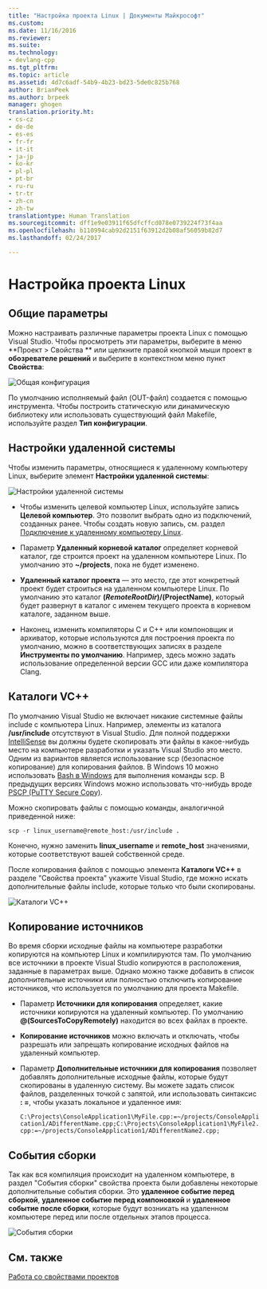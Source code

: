 ```yaml
---
title: "Настройка проекта Linux | Документы Майкрософт"
ms.custom: 
ms.date: 11/16/2016
ms.reviewer: 
ms.suite: 
ms.technology:
- devlang-cpp
ms.tgt_pltfrm: 
ms.topic: article
ms.assetid: 4d7c6adf-54b9-4b23-bd23-5de0c825b768
author: BrianPeek
ms.author: brpeek
manager: ghogen
translation.priority.ht:
- cs-cz
- de-de
- es-es
- fr-fr
- it-it
- ja-jp
- ko-kr
- pl-pl
- pt-br
- ru-ru
- tr-tr
- zh-cn
- zh-tw
translationtype: Human Translation
ms.sourcegitcommit: dff1e9e03911f65dfcffcd078e0739224f73f4aa
ms.openlocfilehash: b110994cab92d2151f63912d2b08af56059b82d7
ms.lasthandoff: 02/24/2017

---
```


# <a name="configure-a-linux-project"></a>Настройка проекта Linux

## <a name="general-settings"></a>Общие параметры
Можно настраивать различные параметры проекта Linux с помощью Visual Studio.  Чтобы просмотреть эти параметры, выберите в меню **Проект > Свойства ** или щелкните правой кнопкой мыши проект в **обозревателе решений** и выберите в контекстном меню пункт **Свойства**:

![Общая конфигурация](media/settings_general.png)

По умолчанию исполняемый файл (OUT-файл) создается с помощью инструмента.  Чтобы построить статическую или динамическую библиотеку или использовать существующий файл Makefile, используйте раздел **Тип конфигурации**.

## <a name="remote-settings"></a>Настройки удаленной системы
Чтобы изменить параметры, относящиеся к удаленному компьютеру Linux, выберите элемент **Настройки удаленной системы**:

![Настройки удаленной системы](media/settings_remote.png)

* Чтобы изменить целевой компьютер Linux, используйте запись **Целевой компьютер**.  Это позволит выбрать одно из подключений, созданных ранее.  Чтобы создать новую запись, см. раздел [Подключение к удаленному компьютеру Linux](connect-to-your-remote-linux-computer.md).

* Параметр **Удаленный корневой каталог** определяет корневой каталог, где строится проект на удаленном компьютере Linux.  По умолчанию это **~/projects**, пока не будет изменено.

* **Удаленный каталог проекта** — это место, где этот конкретный проект будет строиться на удаленном компьютере Linux.  По умолчанию это каталог **$(RemoteRootDir)/$(ProjectName)**, который будет развернут в каталог с именем текущего проекта в корневом каталоге, заданном выше.

* Наконец, изменить компиляторы C и C++ или компоновщик и архиватор, которые используются для построения проекта по умолчанию, можно в соответствующих записях в разделе **Инструменты по умолчанию**.  Например, здесь можно задать использование определенной версии GCC или даже компилятора Clang.

## <a name="vc-directories"></a>Каталоги VC++
По умолчанию Visual Studio не включает никакие системные файлы include с компьютера Linux.  Например, элементы из каталога **/usr/include** отсутствуют в Visual Studio.  Для полной поддержки [IntelliSense](/visualstudio/ide/using-intellisense) вы должны будете скопировать эти файлы в какое-нибудь место на компьютере разработки и указать Visual Studio это место.  Одним из вариантов является использование scp (безопасное копирование) для копирования файлов.  В Windows 10 можно использовать [Bash в Windows](https://msdn.microsoft.com/commandline/wsl/about) для выполнения команды scp.  В предыдущих версиях Windows можно использовать что-нибудь вроде [PSCP (PuTTY Secure Copy)](http://www.chiark.greenend.org.uk/~sgtatham/putty/download.html).

Можно скопировать файлы с помощью команды, аналогичной приведенной ниже:

`scp -r linux_username@remote_host:/usr/include .`

Конечно, нужно заменить **linux_username** и **remote_host** значениями, которые соответствуют вашей собственной среде.

После копирования файлов с помощью элемента **Каталоги VC++** в разделе "Свойства проекта" укажите Visual Studio, где можно искать дополнительные файлы include, которые только что были скопированы.

![Каталоги VC++](media/settings_directories.png)

## <a name="copy-sources"></a>Копирование источников
Во время сборки исходные файлы на компьютере разработки копируются на компьютер Linux и компилируются там.  По умолчанию все источники в проекте Visual Studio копируются в расположения, заданные в параметрах выше.  Однако можно также добавить в список дополнительные источники или полностью отключить копирование источников, что используется по умолчанию для проекта Makefile.

* Параметр **Источники для копирования** определяет, какие источники копируются на удаленный компьютер.  По умолчанию **@(SourcesToCopyRemotely)** находится во всех файлах в проекте.

* **Копирование источников** можно включать и отключать, чтобы разрешать или запрещать копирование исходных файлов на удаленный компьютер.

* Параметр **Дополнительные источники для копирования** позволяет добавлять дополнительные исходные файлы, которые будут скопированы в удаленную систему.  Вы можете задать список файлов, разделенных точкой с запятой, или использовать синтаксис **: =**, чтобы указать локальное и удаленное имя:

  `C:\Projects\ConsoleApplication1\MyFile.cpp:=~/projects/ConsoleApplication1/ADifferentName.cpp;C:\Projects\ConsoleApplication1\MyFile2.cpp:=~/projects/ConsoleApplication1/ADifferentName2.cpp;`

## <a name="build-events"></a>События сборки
Так как вся компиляция происходит на удаленном компьютере, в раздел "События сборки" свойства проекта были добавлены некоторые дополнительные события сборки.  Это **удаленное событие перед сборкой**, **удаленное событие перед компоновкой** и **удаленное событие после сборки**, которые будут возникать на удаленном компьютере перед или после отдельных этапов процесса.

![События сборки](media/settings_buildevents.png)

## <a name="see-also"></a>См. также
[Работа со свойствами проектов](../ide/working-with-project-properties.md)
